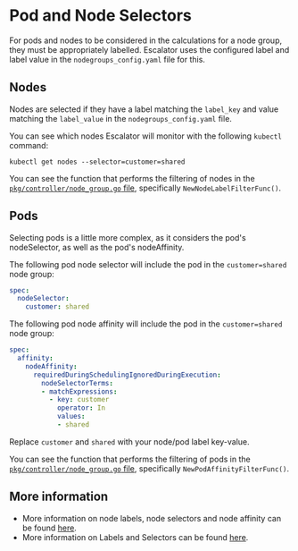 # Pod and Node Selectors

For pods and nodes to be considered in the calculations for a node group, they must be appropriately labelled.
Escalator uses the configured label and label value in the `nodegroups_config.yaml` file for this.

## Nodes

Nodes are selected if they have a label matching the `label_key` and value matching the `label_value` in the 
`nodegroups_config.yaml` file.

You can see which nodes Escalator will monitor with the following `kubectl` command:

`kubectl get nodes --selector=customer=shared`

You can see the function that performs the filtering of nodes in the 
[`pkg/controller/node_group.go` file](../pkg/controller/node_group.go), specifically `NewNodeLabelFilterFunc()`.

## Pods

Selecting pods is a little more complex, as it considers the pod's nodeSelector, as well as the pod's nodeAffinity.

The following pod node selector will include the pod in the `customer=shared` node group:

```yaml
spec:
  nodeSelector:
    customer: shared
```

The following pod node affinity will include the pod in the `customer=shared` node group:

```yaml
spec:
  affinity:
    nodeAffinity:
      requiredDuringSchedulingIgnoredDuringExecution:
        nodeSelectorTerms:
        - matchExpressions:
          - key: customer
            operator: In
            values:
            - shared
```

Replace `customer` and `shared` with your node/pod label key-value.

You can see the function that performs the filtering of pods in the 
[`pkg/controller/node_group.go` file](../pkg/controller/node_group.go), specifically `NewPodAffinityFilterFunc()`.

## More information

 - More information on node labels, node selectors and node affinity can be found 
[here](https://kubernetes.io/docs/concepts/configuration/assign-pod-node/).
 - More information on Labels and Selectors can be found 
[here](https://kubernetes.io/docs/concepts/overview/working-with-objects/labels/).

